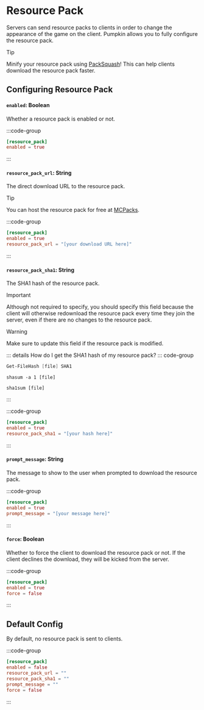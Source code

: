 # Resource Pack
Servers can send resource packs to clients in order to change the appearance of the game on the client. Pumpkin allows you to fully configure the resource pack.

> [!TIP]
> Minify your resource pack using [PackSquash](https://packsquash.aylas.org/)! This can help clients download the resource pack faster.

## Configuring Resource Pack

#### `enabled`: Boolean
Whether a resource pack is enabled or not.

:::code-group
```toml [features.toml] {2}
[resource_pack]
enabled = true
```
:::

#### `resource_pack_url`: String
The direct download URL to the resource pack. 

> [!TIP]
> You can host the resource pack for free at [MCPacks](https://mc-packs.net/).

:::code-group
```toml [features.toml] {3}
[resource_pack]
enabled = true
resource_pack_url = "[your download URL here]"
```
:::

#### `resource_pack_sha1`: String
The SHA1 hash of the resource pack.

> [!IMPORTANT]
> Although not required to specify, you should specify this field because the client will otherwise redownload the resource pack every time they join the server, even if there are no changes to the resource pack.

> [!WARNING]
> Make sure to update this field if the resource pack is modified.

::: details How do I get the SHA1 hash of my resource pack?
::: code-group
```powershell [Windows (PowerShell)]
Get-FileHash [file] SHA1
```
```shell [Mac OS]
shasum -a 1 [file]
```
```shell [Linux]
sha1sum [file]
```
:::

:::code-group
```toml [features.toml] {3}
[resource_pack]
enabled = true
resource_pack_sha1 = "[your hash here]"
```
:::

#### `prompt_message`: String
The message to show to the user when prompted to download the resource pack.

:::code-group
```toml [features.toml] {3}
[resource_pack]
enabled = true
prompt_message = "[your message here]"
```
:::

#### `force`: Boolean
Whether to force the client to download the resource pack or not. If the client declines the download, they will be kicked from the server.

:::code-group
```toml [features.toml] {3}
[resource_pack]
enabled = true
force = false
```
:::

## Default Config
By default, no resource pack is sent to clients.

:::code-group
```toml [features.toml]
[resource_pack]
enabled = false
resource_pack_url = ""
resource_pack_sha1 = ""
prompt_message = ""
force = false
```
:::
